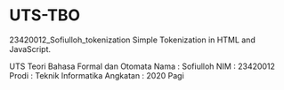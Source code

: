 # UTS-TBO
23420012_Sofiulloh_tokenization
Simple Tokenization in HTML and JavaScript.

UTS Teori Bahasa Formal dan Otomata
Nama : Sofiulloh
NIM : 23420012
Prodi : Teknik Informatika
Angkatan : 2020 Pagi
